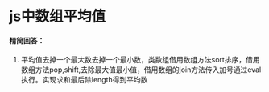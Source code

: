 # js中数组平均值

#### 精简回答：

1. 平均值去掉一个最大数去掉一个最小数，类数组借用数组方法sort排序，借用数组方法pop,shift,去除最大值最小值，借用数组的join方法传入加号通过eval执行。实现求和最后除length得到平均数
